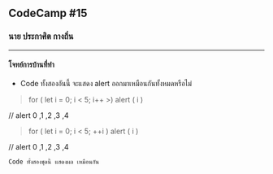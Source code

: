 ## CodeCamp #15

### นาย ประกาศิต กางถิ่น

---

#### โจทย์การบ้านที่ทำ

- Code ทั้งสองอันนี้ จะแสดง alert ออกมาเหมือนกันทั้งหมดหรือไม่

> for ( let i = 0; i < 5; i++ >)
> alert ( i )

// alert 0 ,1 ,2 ,3 ,4

> for ( let i = 0; i < 5; ++i )
> alert ( i )

// alert 0 ,1 ,2 ,3 ,4

    Code ทั้งสองชุดนี้ แสดงผล เหมือนกัน
